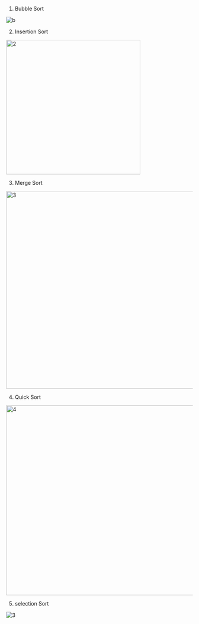 1) Bubble Sort

![b](https://github.com/user-attachments/assets/89850716-5705-4813-947b-76c0aee667c8)


2) Insertion Sort

<img width="362" alt="2" src="https://github.com/user-attachments/assets/ce284338-c3a3-433e-a4c6-f4e53f572f99" />



3) Merge Sort

<img width="532" alt="3" src="https://github.com/user-attachments/assets/8d8bc073-163c-42dc-913a-24e5f8c0a226" />



4) Quick Sort

<img width="511" alt="4" src="https://github.com/user-attachments/assets/a35486fa-69a7-4e96-bca4-7b26ed79309c" />



5) selection Sort

![3](https://github.com/user-attachments/assets/9345c949-49fc-4eb9-825b-fb42f2aa7ed5)
